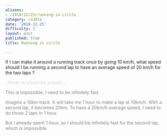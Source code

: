 ```yaml
---
aliases:
- /2018/12/25/running-in-circle
category: riddle
date: '2018-12-25'
difficulty: 2
layout: post
published: true
title: Running in circle

---
```


If I can make it around a running track once by going 10 km/h, what speed should I be running a second lap to have an average speed of 20 km/h for the two laps ?


<div markdown="1" class='answer-title' style="color: lightgrey">_Hover to show the answer._
</div>
<div class='answer-wrapper'>
<div markdown="1" class='answer' style="color: grey">

This is impossible, I need to be infinitely fast.

Imagine a 10km track. It will take me 1 hour to make a lap at 10km/h.
With a second lap, it becomes 20km. To have a 20km/h average speed, I need to do those 2 laps in 1 hour.

But I already spent 1 hour, so I should be infinitely fast for the second lap, which is impossible.

</div>
</div>

